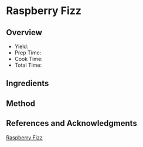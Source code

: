 # Raspberry Fizz

## Overview

- Yield:
- Prep Time:
- Cook Time:
- Total Time:

## Ingredients


## Method



## References and Acknowledgments

[Raspberry Fizz](http://www.jocooks.com/other/drinks/raspberry-fizz/)
